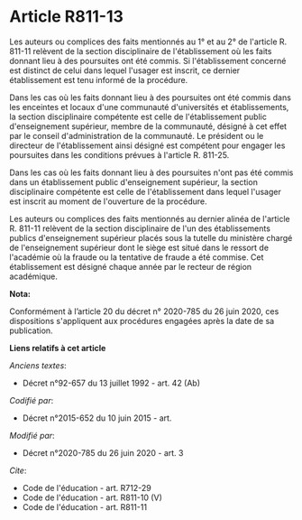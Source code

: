 # Article R811-13

Les auteurs ou complices des faits mentionnés au 1° et au 2° de l'article R. 811-11 relèvent de la section disciplinaire de
l'établissement où les faits donnant lieu à des poursuites ont été commis. Si l'établissement concerné est distinct de celui
dans lequel l'usager est inscrit, ce dernier établissement est tenu informé de la procédure.

Dans les cas où les faits donnant lieu à des poursuites ont été commis dans les enceintes et locaux d'une communauté
d'universités et établissements, la section disciplinaire compétente est celle de l'établissement public d'enseignement
supérieur, membre de la communauté, désigné à cet effet par le conseil d'administration de la communauté. Le président ou le
directeur de l'établissement ainsi désigné est compétent pour engager les poursuites dans les conditions prévues à l'article
R. 811-25.

Dans les cas où les faits donnant lieu à des poursuites n'ont pas été commis dans un établissement public d'enseignement
supérieur, la section disciplinaire compétente est celle de l'établissement dans lequel l'usager est inscrit au moment de
l'ouverture de la procédure.

Les auteurs ou complices des faits mentionnés au dernier alinéa de l'article R. 811-11 relèvent de la section disciplinaire
de l'un des établissements publics d'enseignement supérieur placés sous la tutelle du ministère chargé de l'enseignement
supérieur dont le siège est situé dans le ressort de l'académie où la fraude ou la tentative de fraude a été commise. Cet
établissement est désigné chaque année par le recteur de région académique.

**Nota:**

Conformément à l’article 20 du décret n° 2020-785 du 26 juin 2020, ces dispositions s'appliquent aux procédures engagées
après la date de sa publication.

**Liens relatifs à cet article**

_Anciens textes_:

  - Décret n°92-657 du 13 juillet 1992 - art. 42 (Ab)

_Codifié par_:

  - Décret n°2015-652 du 10 juin 2015 - art.

_Modifié par_:

  - Décret n°2020-785 du 26 juin 2020 - art. 3

_Cite_:

  - Code de l'éducation - art. R712-29
  - Code de l'éducation - art. R811-10 (V)
  - Code de l'éducation - art. R811-11
